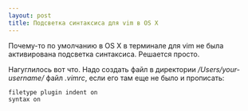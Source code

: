 ```yaml
---
layout: post
title: Подсветка синтаксиса для vim в OS X
---
```


Почему-то по умолчанию в OS X в терминале для vim не была активирована подсветка синтаксиса. Решается просто.

Нагуглилось вот что. Надо создать файл в директории */Users/your-username/* файл *.vimrc*, если его там еще не было и прописать:

```
filetype plugin indent on
syntax on
```